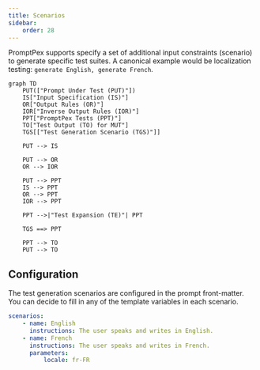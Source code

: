 ```yaml
---
title: Scenarios
sidebar:
    order: 28
---
```

PromptPex supports specify a set of additional input constraints (scenario)
to generate specific test suites. A canonical example would be
localization testing: `generate English, generate French`.

```mermaid
graph TD
    PUT(["Prompt Under Test (PUT)"])
    IS["Input Specification (IS)"]
    OR["Output Rules (OR)"]
    IOR["Inverse Output Rules (IOR)"]
    PPT["PromptPex Tests (PPT)"]
    TO["Test Output (TO) for MUT"]
    TGS[["Test Generation Scenario (TGS)"]]

    PUT --> IS

    PUT --> OR
    OR --> IOR

    PUT --> PPT
    IS --> PPT
    OR --> PPT
    IOR --> PPT

    PPT -->|"Test Expansion (TE)"| PPT

    TGS ==> PPT

    PPT --> TO
    PUT --> TO
```

## Configuration

The test generation scenarios are configured in the prompt front-matter. You can decide to fill in any of the 
template variables in each scenario.

```yaml wrap
scenarios:
    - name: English
      instructions: The user speaks and writes in English.
    - name: French
      instructions: The user speaks and writes in French.
      parameters:
          locale: fr-FR
```
